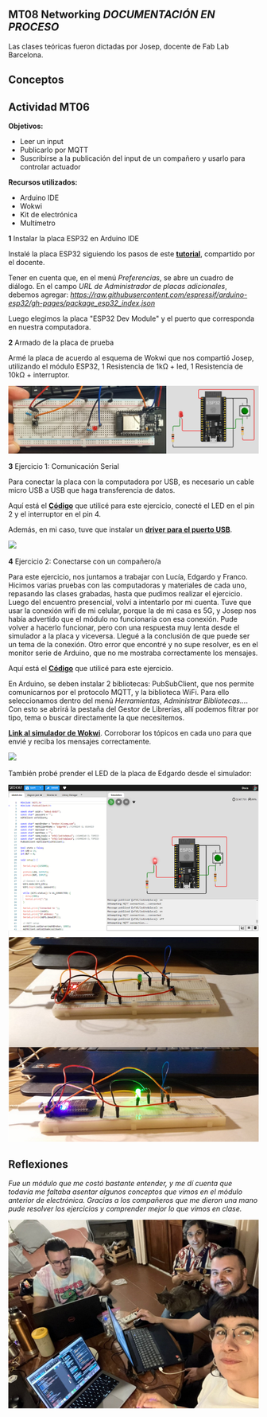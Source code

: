 ## MT08 Networking  *DOCUMENTACIÓN EN PROCESO*

Las clases teóricas fueron dictadas por Josep, docente de Fab Lab Barcelona.


## Conceptos 




## Actividad MT06

**Objetivos:**

- Leer un input 
- Publicarlo por MQTT
- Suscribirse a la publicación del input de un compañero y usarlo para controlar actuador

**Recursos utilizados:**

- Arduino IDE
- Wokwi
- Kit de electrónica
- Multímetro 


**1**  Instalar la placa ESP32 en Arduino IDE

Instalé la placa ESP32 siguiendo los pasos de este **[tutorial](https://randomnerdtutorials.com/installing-the-esp32-board-in-arduino-ide-windows-instructions/)**, compartido por el docente. 

Tener en cuenta que, en el menú *Preferencias*, se abre un cuadro de diálogo. En el campo *URL de Administrador de placas adicionales*, debemos agregar: *https://raw.githubusercontent.com/espressif/arduino-esp32/gh-pages/package_esp32_index.json*

Luego elegimos la placa "ESP32 Dev Module" y el puerto que corresponda en nuestra computadora.


**2** Armado de la placa de prueba

Armé la placa de acuerdo al esquema de Wokwi que nos compartió Josep, utilizando el módulo ESP32, 1 Resistencia de 1kΩ + led,  1 Resistencia de 10kΩ + interruptor.

![](../images/MT06/esquemaplaca.jpg)


**3** Ejercicio 1: Comunicación Serial

Para conectar la placa con la computadora por USB, es necesario un cable micro USB a USB que haga transferencia de datos.

Aquí está el **[Código](https://docs.google.com/document/d/1UMc_qvElfFw0MUEJ-5eqEtJEGUaGrUDGHLj8q1K5aBM/edit?usp=sharing)** que utilicé para este ejercicio, conecté el LED en el pin 2 y el interruptor en el pin 4.

Además, en mi caso, tuve que instalar un **[driver para el puerto USB](https://www.silabs.com/developers/usb-to-uart-bridge-vcp-drivers)**.

![](../images/MT06/ej1.gif)


**4** Ejercicio 2: Conectarse con un compañero/a

Para este ejercicio, nos juntamos a trabajar con Lucía, Edgardo y Franco.
Hicimos varias pruebas con las computadoras y materiales de cada uno, repasando las clases grabadas, hasta que pudimos realizar el ejercicio.
Luego del encuentro presencial, volví a intentarlo por mi cuenta. Tuve que usar la conexión wifi de mi celular, porque la de mi casa es 5G, y Josep nos había advertido que el módulo no funcionaría con esa conexión. Pude volver a hacerlo funcionar, pero con una respuesta muy lenta desde el simulador a la placa y viceversa. Llegué a la conclusión de que puede ser un tema de la conexión.
Otro error que encontré y no supe resolver, es en el monitor serie de Arduino, que no me mostraba correctamente los mensajes.

Aquí está el **[Código](https://docs.google.com/document/d/1CsM0c7ySZivnFYKbRN0Cm0JNbJxmrPOhX3HlvLOeLHM/edit?usp=sharing)** que utilicé para este ejercicio.

En Arduino, se deben instalar 2 bibliotecas: PubSubClient, que nos permite comunicarnos por el protocolo MQTT, y la biblioteca WiFi.
Para ello seleccionamos dentro del menú *Herramientas*, *Administrar Bibliotecas…*. Con esto se abrirá la pestaña del Gestor de Librerías, allí podemos filtrar por tipo, tema o buscar directamente la que necesitemos.

**[Link al simulador de Wokwi](https://wokwi.com/projects/409772788566161409)**. Corroborar los tópicos en cada uno para que envié y reciba los mensajes correctamente.

![](../images/MT06/ej2.gif)


También probé prender el LED de la placa de Edgardo desde el simulador:

![](../images/MT06/simuladorED.PNG)



## Reflexiones

*Fue un módulo que me costó bastante entender, y me dí cuenta que todavía me faltaba asentar algunos conceptos que vimos en el módulo anterior de electrónica. Gracias a los compañeros que me dieron una mano pude resolver los ejercicios y comprender mejor lo que vimos en clase.* 

![](../images/MT06/reu.jpeg)

